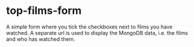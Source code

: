 # top-films-form

A simple form where you tick the checkboxes next to films you have watched. A separate url is used to display the MongoDB data, i.e. the films and who has watched them.
